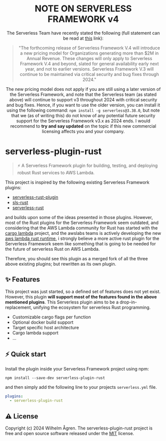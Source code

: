 <div align="center">

  # NOTE ON SERVERLESS FRAMEWORK v4

  The Serverless Team have recently stated the following (full statement can be read at [this](serverless_framework_v4) link):
  > "The forthcoming release of Serverless Framework V.4 will introduce a new pricing model for Organizations generating more than $2M in Annual Revenue. These changes will only apply to Serverless Framework V.4 and beyond, slated for general availability early next year, and not to earlier versions. Serverless Framework V.3 will continue to be maintained via critical security and bug fixes through 2024."

  The new pricing model does not apply if you are still using a later version of the Serverless Framework, and note that the Serverless team (as stated above)
  will continue to support v3 throughout 2024 with critical security and bug fixes. Hence, if you want to use the older version, you can install it using the
  following command: `npm install -g serverless@3.38.0`, but note that we (as of writing this) do not know of any potential future security support for the
  Serverless Framework v3.x as 2024 ends. I would recommend to **try and say updated** on the topic if this new commercial licensing affects you and your company.
  
</div>


# serverless-plugin-rust
> ⚡️ A Serverless Framework plugin for building, testing, and deploying robust Rust services to AWS Lambda.

This project is inspired by the following existing Serverless Framework plugins:
* [serverless-rust-plugin](serverless_rust_plugin) 
* [sls-rust](sls_rust)
* [serverless-rust](serverless_rust)

and builds upon some of the ideas presented in those plugins. However, most of the Rust plugins for the Serverless Framework seem outdated, and considering that the AWS Lambda community for Rust has started with the [cargo lambda](https://www.cargo-lambda.info/) project, and the awslabs teams is actively developing the new [aws lambda rust runtime](https://github.com/awslabs/aws-lambda-rust-runtime), i strongly believe a more active rust plugin for the Serverless Framework seem like something that is going to be needed for the future of serverless Rust on AWS Lambda.

Therefore, you should see this plugin as a merged fork of all the three above existing plugins; but rewritten as its own plugin.


## ✨ Features

This project was just started, so a defined set of features does not yet exist. However, this plugin **will support most of the features found in the above mentioned plugins**. This Serverless plugin aims to be a drop-in-replacement, unifying the ecosystem for serverless Rust programming.

* Customizable cargo flags per function
* Optional docker build support
* Target specific host architecture
* Cargo lambda support
* ...


## ⚡️ Quick start

Install the plugin inside your Serverless Framework project using npm:

```
npm install --save-dev serverless-plugin-rust
```

and then simply add the following line to your projects `serverless.yml` file.

```yml
plugins:
  - serverless-plugin-rust
```


## ⚠️ License

Copyright (c) 2024 Wilhelm Ågren. The serverless-plugin-rust project is free and open source software released under the [MIT](repo_license_url) license.


<!-- README links -->
[serverless_framework_v4]: https://www.serverless.com/blog/serverless-framework-v4-a-new-model
[serverless_rust_plugin]: https://github.com/kaicoh/serverless-rust-plugin
[sls_rust]: https://github.com/fdaciuk/sls-rust
[serverless_rust]: https://github.com/softprops/serverless-rust/

<!-- Repository links -->
[repo_license_url]: https://github.com/wilhelmagren/serverless-plugin-rust/blob/main/LICENSE
